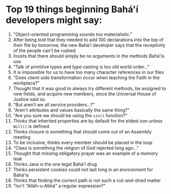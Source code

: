 # Top 19 things beginning Bahá'í developers might say:

1. "Object-oriented programming sounds too materialistic."
2. After being told that they needed to add 100 declarations into the
    top of their file by tomorrow, the new Bahá'í developer says that the
    receptivity of the people can't be rushed
3. Insists that there should simply be no arguments in the methods
    Bahá'ís use
4. "Talk of primitive types and type casting is too old world
    order..."
5. It is impossible for us to have too many character references in
    our files
6. "Does client-side transformation occur when teaching the Faith in the
    workplace?"
7. Thought that it was good to always try different methods, be
    assigned to new fields, and acquire new members, since the Universal
    House of Justice said so.
8. "But aren't we all service providers...?"
9. "Aren't attributes and values basically the same thing?"
10. "Are you sure we should be using the `sin()` function?"
11. Thinks that inherited properties are by default for the eldest son
    unless `Will()` is defined.
12. Thinks closure is something that should come out of an Assembly
    meeting
13. To be inclusive, thinks every member should be placed in the loop
14. "Class is something the religion of God rejected long ago..."
15. Thought that missing obligatory prayer was an example of a memory leak
16. Thinks Java is the one legal Bahá'í drug
17. Thinks persistent cookies could not last long in an environment
    for Bahá'ís
18. Thinks that finding the correct path is not such a cut-and-dried
    matter
19. "Isn't "Alláh-u-Abhá" a regular expression?"
